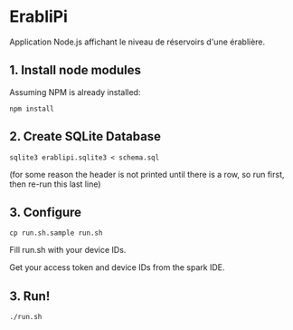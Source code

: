 # ErabliPi

Application Node.js affichant le niveau de réservoirs d'une érablière.

## 1. Install node modules

Assuming NPM is already installed:

    npm install

## 2. Create SQLite Database

    sqlite3 erablipi.sqlite3 < schema.sql

(for some reason the header is not printed until there is a row, so run first, then re-run this last line)

## 3. Configure

    cp run.sh.sample run.sh

Fill run.sh with your device IDs.

Get your access token and device IDs from the spark IDE.

## 3. Run!

    ./run.sh

